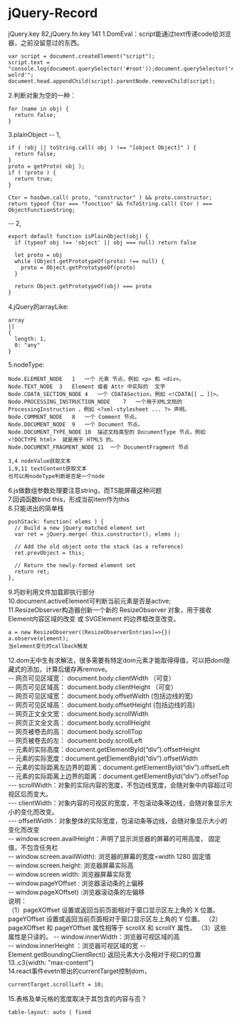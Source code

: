 # jQuery-Record
jQuery.key 82,jQuery.fn.key 141
1.DomEval：script能通过text传递code给浏览器，之前没留意过的东西。  
```
var script = document.createElement("script");
script.text = "console.log(document.querySelector('#root'));document.querySelector('#root').innerHTML='hello wolrd'";
document.head.appendChild(script).parentNode.removeChild(script);
```
2.判断对象为空的一种：
```
for (name in obj) {
  return false;
}
```
3.plainObject
-- 1,
```
if ( !obj || toString.call( obj ) !== "[object Object]" ) {
  return false;
}
proto = getProto( obj );
if ( !proto ) {
  return true;
}

Ctor = hasOwn.call( proto, "constructor" ) && proto.constructor;
return typeof Ctor === "function" && fnToString.call( Ctor ) === ObjectFunctionString;
```
-- 2,
```
export default function isPlainObject(obj) {
  if (typeof obj !== 'object' || obj === null) return false

  let proto = obj
  while (Object.getPrototypeOf(proto) !== null) {
    proto = Object.getPrototypeOf(proto)
  }

  return Object.getPrototypeOf(obj) === proto
}
```
4.jQuery的arrayLike:  
```
array
||
{
  length: 1,
  0: "any"
}
```
5.nodeType:
```
Node.ELEMENT_NODE	1	一个 元素 节点，例如 <p> 和 <div>。
Node.TEXT_NODE	3	Element 或者 Attr 中实际的  文字
Node.CDATA_SECTION_NODE	4	一个 CDATASection，例如 <!CDATA[[ … ]]>。
Node.PROCESSING_INSTRUCTION_NODE	7	一个用于XML文档的 ProcessingInstruction ，例如 <?xml-stylesheet ... ?> 声明。
Node.COMMENT_NODE	8	一个 Comment 节点。
Node.DOCUMENT_NODE	9	一个 Document 节点。
Node.DOCUMENT_TYPE_NODE	10	描述文档类型的 DocumentType 节点。例如 <!DOCTYPE html>  就是用于 HTML5 的。
Node.DOCUMENT_FRAGMENT_NODE	11	一个 DocumentFragment 节点

3,4 nodeValue获取文本
1,9,11 textContent获取文本
也可以用nodeType判断是否是一个node
```
6.js做数组参数处理要注意string，而TS能屏蔽这种问题  
7.回调函数bind this，形成当前item作为this  
8.只能进出的简单栈
```
pushStack: function( elems ) {
  // Build a new jQuery matched element set
  var ret = jQuery.merge( this.constructor(), elems );

  // Add the old object onto the stack (as a reference)
  ret.prevObject = this;

  // Return the newly-formed element set
  return ret;
},
```
9.巧妙利用文件加载即执行部分  
10.document.activeElement可判断当前元素是否是active;  
11.ResizeObserver构造器创新一个新的  ResizeObserver 对象，用于接收 Element内容区域的改变 或 SVGElement 的边界框改变改变。  
```
a = new ResizeObserver((ResizeObserverEntries)=>{})
a.observe(element);
当element变化时callback触发
```
12.dom无中生有求解法，很多需要有特定dom元素才能取得得值，可以把dom隐藏式的添加，计算后缓存再remove。  
-- 网页可见区域宽： document.body.clientWidth （可变）  
-- 网页可见区域高： document.body.clientHeight （可变）  
-- 网页可见区域宽： document.body.offsetWidth (包括边线的宽)  
-- 网页可见区域高： document.body.offsetHeight (包括边线的高)  
-- 网页正文全文宽： document.body.scrollWidth  
-- 网页正文全文高： document.body.scrollHeight  
-- 网页被卷去的高： document.body.scrollTop  
-- 网页被卷去的左： document.body.scrollLeft  
-- 元素的实际高度：document.getElementById(“div”).offsetHeight  
-- 元素的实际宽度：document.getElementById(“div”).offsetWidth  
-- 元素的实际距离左边界的距离：document.getElementById(“div”).offsetLeft  
-- 元素的实际距离上边界的距离：document.getElementById(“div”).offsetTop  
--- scrollWidth：对象的实际内容的宽度，不包边线宽度，会随对象中内容超过可视区后而变大。  
--- clientWidth：对象内容的可视区的宽度，不包滚动条等边线，会随对象显示大小的变化而改变。  
--- offsetWidth：对象整体的实际宽度，包滚动条等边线，会随对象显示大小的变化而改变  
-- window.screen.availHeight：声明了显示浏览器的屏幕的可用高度， 固定值，不包含任务栏  
-- window.screen.availWidth): 浏览器的屏幕的宽度=width 1280 固定值  
-- window.screen.height: 浏览器屏幕实际高  
-- window.screen.width: 浏览器屏幕实际宽  
-- window.pageYOffset : 浏览器滚动条的上偏移  
-- window.pageXOffset) :浏览器滚动条的左偏移  
说明：  
（1）pageXOffset 设置或返回当前页面相对于窗口显示区左上角的 X 位置。pageYOffset 设置或返回当前页面相对于窗口显示区左上角的 Y 位置。
（2） pageXOffset 和 pageYOffset 属性相等于 scrollX 和 scrollY 属性。
（3）这些属性是只读的。
-- window.innerWidth：浏览器可视区域的高  
-- window.innerHeight ：浏览器可视区域的宽
-- Element.getBoundingClientRect() 返回元素大小及相对于视口的位置
13..c3{width: "max-content"}  
14.react事件evetn带出的currentTarget控制dom，
```
currentTarget.scrollLeft = 10;  
```
15.表格及单元格的宽度取决于其包含的内容与否？
```
table-layout: auto | fixed
```
